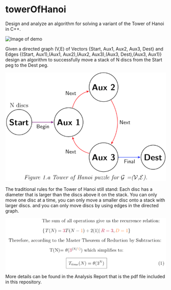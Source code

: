 # towerOfHanoi
Design and analyze an algorithm for solving a variant of the Tower of Hanoi in C++.

![Image of demo](https://media.giphy.com/media/h4lJZVGFDnWW0W6WJu/giphy.gif)

Given a directed graph (V,E) of Vectors {Start, Aux1, Aux2, Aux3, Dest} and Edges {(Start, Aux1),(Aux1, Aux2),(Aux2, Aux3),(Aux3, Dest),(Aux3, Aux1)} design an algorithm to successfully move a stack of N discs from the Start peg to the Dest peg.  

![Image of graph](https://github.com/cflores713/towerOfHanoi/blob/master/tizkGraph.png)

The traditional rules for the Tower of Hanoi still stand: Each disc has a diameter that is larger than the discs above it on the stack. You can only move one disc at a time, you can only move a smaller disc onto a stack with larger discs. and you can only move discs by using edges in the directed graph.


![Image of math](https://github.com/cflores713/towerOfHanoi/blob/master/complexity.png)
More details can be found in the Analysis Report that is the pdf file included in this repository.
